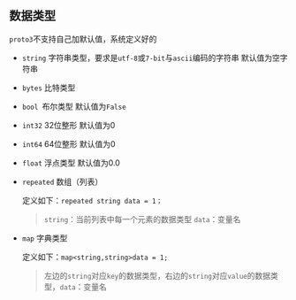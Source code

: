 ## 数据类型

`proto3`不支持自己加默认值，系统定义好的

- `string` 字符串类型，要求是`utf-8`或`7-bit`与`ascii`编码的字符串  默认值为空字符串

- `bytes` 比特类型   

- `bool `布尔类型   默认值为`False`

- `int32` 32位整形   默认值为0

- `int64` 64位整形   默认值为0

- `float` 浮点类型   默认值为0.0

- `repeated` 数组（列表）

  定义如下：`repeated string data = 1；`

  > `string`：当前列表中每一个元素的数据类型 `data`：变量名

- `map` 字典类型  

  定义如下：`map<string,string>data = 1;` 

  > 左边的`string`对应`key`的数据类型，右边的`string`对应`value`的数据类型，`data`：变量名

